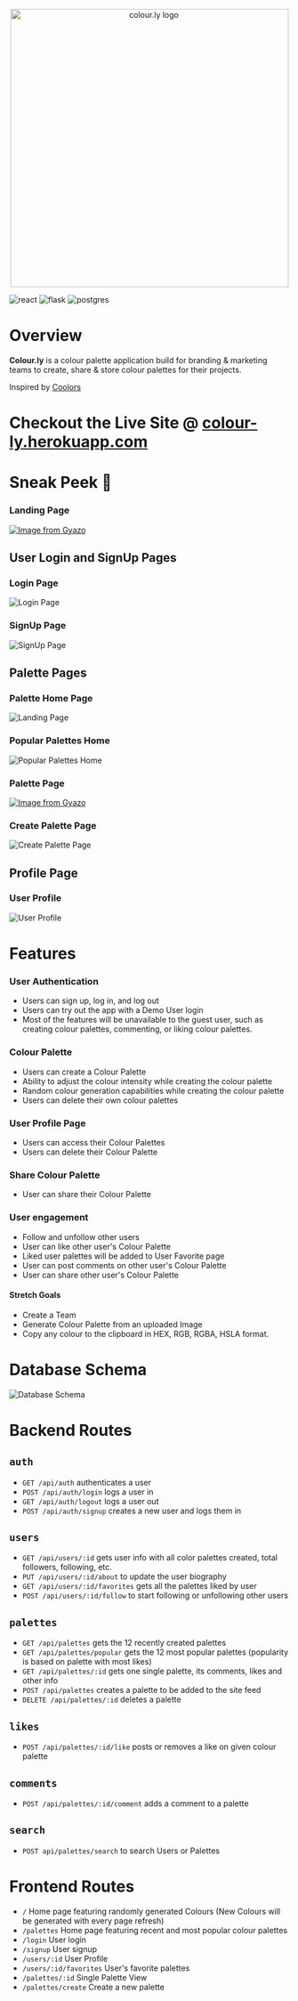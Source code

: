 <p align="center">
    <img src="./frontend/src/components/styles/images/colourly.jpeg" alt="colour.ly logo" width="500"/>
</p>

![react](https://img.shields.io/badge/react-blue?style=for-the-badge&logo=React)
![flask](https://img.shields.io/badge/flask-black?style=for-the-badge&logo=flask)
![postgres](https://img.shields.io/badge/postgreSQL-blue?style=for-the-badge&logo=postgresql)

# Overview

**Colour.ly** is a colour palette application build for branding & marketing teams to create, share & store colour palettes for their projects.

Inspired by [Coolors](https://coolors.co/)

# Checkout the Live Site @ [colour-ly.herokuapp.com](https://colour-ly.herokuapp.com/)

# Sneak Peek 🙈

### Landing Page

[![Image from Gyazo](https://i.gyazo.com/8ff03d14c33fd4bd7528f5701daff1f9.gif)](https://gyazo.com/8ff03d14c33fd4bd7528f5701daff1f9)

## User Login and SignUp Pages

### Login Page

![Login Page](./frontend/src/components/styles/screenshots/loginPage.png)

### SignUp Page

![SignUp Page](./frontend/src/components/styles/screenshots/signupPage.png)

## Palette Pages

### Palette Home Page

![Landing Page](./frontend/src/components/styles/screenshots/paletteHome.png)

### Popular Palettes Home

![Popular Palettes Home](./frontend/src/components/styles/screenshots/popularPalettes.png)

### Palette Page

[![Image from Gyazo](https://i.gyazo.com/bdc46dedae21689a200ca02a16de7ef0.gif)](https://gyazo.com/bdc46dedae21689a200ca02a16de7ef0)

### Create Palette Page

![Create Palette Page](./frontend/src/components/styles/screenshots/createPalette.png)

## Profile Page

### User Profile

![User Profile](./frontend/src/components/styles/screenshots/userProfile.png)

# Features

### User Authentication

-   Users can sign up, log in, and log out
-   Users can try out the app with a Demo User login
-   Most of the features will be unavailable to the guest user, such as creating colour palettes, commenting, or liking colour palettes.

### Colour Palette

-   Users can create a Colour Palette
-   Ability to adjust the colour intensity while creating the colour palette
-   Random colour generation capabilities while creating the colour palette
-   Users can delete their own colour palettes

### User Profile Page

-   Users can access their Colour Palettes
-   Users can delete their Colour Palette

### Share Colour Palette

-   User can share their Colour Palette

### User engagement

-   Follow and unfollow other users
-   User can like other user's Colour Palette
-   Liked user palettes will be added to User Favorite page
-   User can post comments on other user's Colour Palette
-   User can share other user's Colour Palette

#### Stretch Goals

-   Create a Team
-   Generate Colour Palette from an uploaded Image
-   Copy any colour to the clipboard in HEX, RGB, RGBA, HSLA format.

# Database Schema

![Database Schema](./frontend/src/components/styles/images/database-schema-colorly.png)

# Backend Routes

## `auth`

-   `GET /api/auth` authenticates a user
-   `POST /api/auth/login` logs a user in
-   `GET /api/auth/logout` logs a user out
-   `POST /api/auth/signup` creates a new user and logs them in

## `users`

-   `GET /api/users/:id` gets user info with all color palettes created, total followers, following, etc.
-   `PUT /api/users/:id/about` to update the user biography
-   `GET /api/users/:id/favorites` gets all the palettes liked by user
-   `POST /api/users/:id/follow` to start following or unfollowing other users

## `palettes`

-   `GET /api/palettes` gets the 12 recently created palettes
-   `GET /api/palettes/popular` gets the 12 most popular palettes (popularity is based on palette with most likes)
-   `GET /api/palettes/:id` gets one single palette, its comments, likes and other info
-   `POST /api/palettes` creates a palette to be added to the site feed
-   `DELETE /api/palettes/:id` deletes a palette

## `likes`

-   `POST /api/palettes/:id/like` posts or removes a like on given colour palette

## `comments`

-   `POST /api/palettes/:id/comment` adds a comment to a palette

## `search`

-   `POST api/palettes/search` to search Users or Palettes

# Frontend Routes

-   `/` Home page featuring randomly generated Colours (New Colours will be generated with every page refresh)
-   `/palettes` Home page featuring recent and most popular colour palettes
-   `/login` User login
-   `/signup` User signup
-   `/users/:id` User Profile
-   `/users/:id/favorites` User's favorite palettes
-   `/palettes/:id` Single Palette View
-   `/palettes/create` Create a new palette
